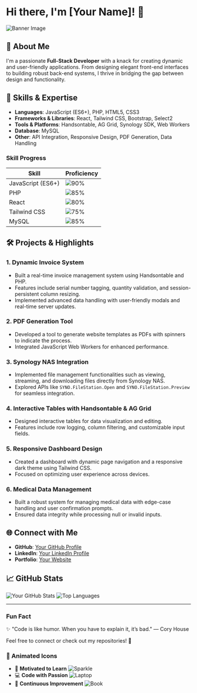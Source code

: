 # Hi there, I'm [Your Name]! 👋

![Banner Image](https://your-banner-image-url.com)

## 🚀 About Me
I'm a passionate **Full-Stack Developer** with a knack for creating dynamic and user-friendly applications. From designing elegant front-end interfaces to building robust back-end systems, I thrive in bridging the gap between design and functionality.

## 🌟 Skills & Expertise
- **Languages**: JavaScript (ES6+), PHP, HTML5, CSS3
- **Frameworks & Libraries**: React, Tailwind CSS, Bootstrap, Select2
- **Tools & Platforms**: Handsontable, AG Grid, Synology SDK, Web Workers
- **Database**: MySQL
- **Other**: API Integration, Responsive Design, PDF Generation, Data Handling

### Skill Progress
| Skill                | Proficiency |
|----------------------|-------------|
| JavaScript (ES6+)    | ![90%](https://progress-bar.dev/90) |
| PHP                  | ![85%](https://progress-bar.dev/85) |
| React                | ![80%](https://progress-bar.dev/80) |
| Tailwind CSS         | ![75%](https://progress-bar.dev/75) |
| MySQL                | ![85%](https://progress-bar.dev/85) |

## 🛠️ Projects & Highlights
### 1. **Dynamic Invoice System**
- Built a real-time invoice management system using Handsontable and PHP.
- Features include serial number tagging, quantity validation, and session-persistent column resizing.
- Implemented advanced data handling with user-friendly modals and real-time server updates.

### 2. **PDF Generation Tool**
- Developed a tool to generate website templates as PDFs with spinners to indicate the process.
- Integrated JavaScript Web Workers for enhanced performance.

### 3. **Synology NAS Integration**
- Implemented file management functionalities such as viewing, streaming, and downloading files directly from Synology NAS.
- Explored APIs like `SYNO.FileStation.Open` and `SYNO.FileStation.Preview` for seamless integration.

### 4. **Interactive Tables with Handsontable & AG Grid**
- Designed interactive tables for data visualization and editing.
- Features include row logging, column filtering, and customizable input fields.

### 5. **Responsive Dashboard Design**
- Created a dashboard with dynamic page navigation and a responsive dark theme using Tailwind CSS.
- Focused on optimizing user experience across devices.

### 6. **Medical Data Management**
- Built a robust system for managing medical data with edge-case handling and user confirmation prompts.
- Ensured data integrity while processing null or invalid inputs.

## 🌐 Connect with Me
- **GitHub**: [Your GitHub Profile](https://github.com/your-username)
- **LinkedIn**: [Your LinkedIn Profile](https://linkedin.com/in/your-profile)
- **Portfolio**: [Your Website](https://your-portfolio.com)

## 📈 GitHub Stats
![Your GitHub Stats](https://github-readme-stats.vercel.app/api?username=your-username&show_icons=true&theme=radical)
![Top Languages](https://github-readme-stats.vercel.app/api/top-langs/?username=your-username&layout=compact&theme=radical)

---

### Fun Fact
✨ "Code is like humor. When you have to explain it, it’s bad." — Cory House

Feel free to connect or check out my repositories! 🚀

### 🚀 Animated Icons
- 🌟 **Motivated to Learn** ![Sparkle](https://emojipedia-us.s3.amazonaws.com/source/skype/289/sparkles_2728.png)
- 💻 **Code with Passion** ![Laptop](https://emojipedia-us.s3.amazonaws.com/source/skype/289/laptop_1f4bb.png)
- 📖 **Continuous Improvement** ![Book](https://emojipedia-us.s3.amazonaws.com/source/skype/289/open-book_1f4d6.png)
